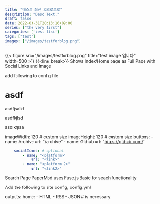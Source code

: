 ```yaml
---
title: "테스트 최신 호로로로로"
description: "Desc Text."
draft: false
date: 2022-03-31T20:13:16+09:00
series: ["the very first"]
categories: ["test list"]
tags: ["test"]
images: ["/images/testforblog.png"]
---
```


{{< figure src="/images/testforblog.png" title="test image 입니다" width=500 >}}
{{<line_break>}}
Shows Index/Home page as Full Page with Social Links and Image

add following to config file

# asdf

asdfjsalkf

asdfkjlsd

asdlkfjlsa

imageWidth: 120 # custom size
imageHeight: 120 # custom size
buttons: - name: Archive
url: "/archive" - name: Github
url: "https://github.com/"

```yaml
    socialIcons: # optional
        - name: "<platform>"
            url: "<link>"
        - name: "<platform 2>"
            url: "<link2>"
```

Search Page
PaperMod uses Fuse.js Basic for seach functionality

Add the following to site config, config.yml

outputs:
home: - HTML - RSS - JSON # is necessary
